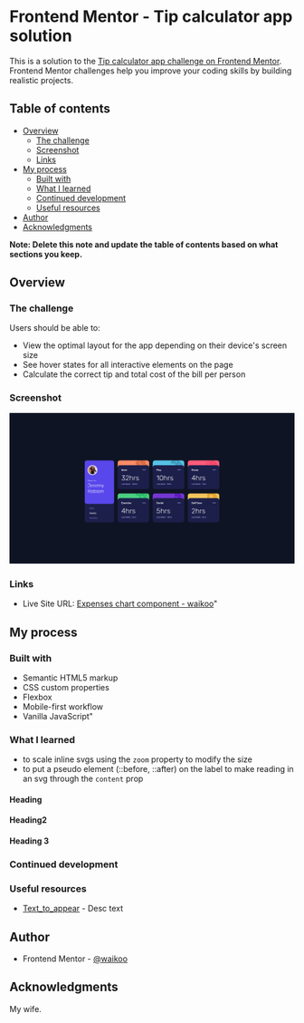 # Frontend Mentor - Tip calculator app solution

This is a solution to the [Tip calculator app challenge on Frontend Mentor](https://www.frontendmentor.io/challenges/tip-calculator-app-ugJNGbJUX). Frontend Mentor challenges help you improve your coding skills by building realistic projects.

## Table of contents

- [Overview](#overview)
  - [The challenge](#the-challenge)
  - [Screenshot](#screenshot)
  - [Links](#links)
- [My process](#my-process)
  - [Built with](#built-with)
  - [What I learned](#what-i-learned)
  - [Continued development](#continued-development)
  - [Useful resources](#useful-resources)
- [Author](#author)
- [Acknowledgments](#acknowledgments)

**Note: Delete this note and update the table of contents based on what sections you keep.**

## Overview

### The challenge

Users should be able to:

- View the optimal layout for the app depending on their device's screen size
- See hover states for all interactive elements on the page
- Calculate the correct tip and total cost of the bill per person

### Screenshot

![](./images/screenshot.png)

### Links

- Live Site URL: [Expenses chart component - waikoo](https://expenses-chart-component-olive.vercel.app/)"

## My process

### Built with

- Semantic HTML5 markup
- CSS custom properties
- Flexbox
- Mobile-first workflow
- Vanilla JavaScript"

### What I learned

- to scale inline svgs using the `zoom` property to modify the size
- to put a pseudo element (::before, ::after) on the label to make reading in an svg through the `content` prop

#### Heading

#### Heading2

#### Heading 3

### Continued development

### Useful resources

- [Text_to_appear](link) - Desc text

## Author

- Frontend Mentor - [@waikoo](https://www.frontendmentor.io/profile/waikoo)

## Acknowledgments

My wife.

